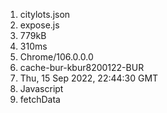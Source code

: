 1) citylots.json
2) expose.js
3) 779kB
4) 310ms
5) Chrome/106.0.0.0
6) cache-bur-kbur8200122-BUR
7) Thu, 15 Sep 2022, 22:44:30 GMT
8) Javascript
9) fetchData 
